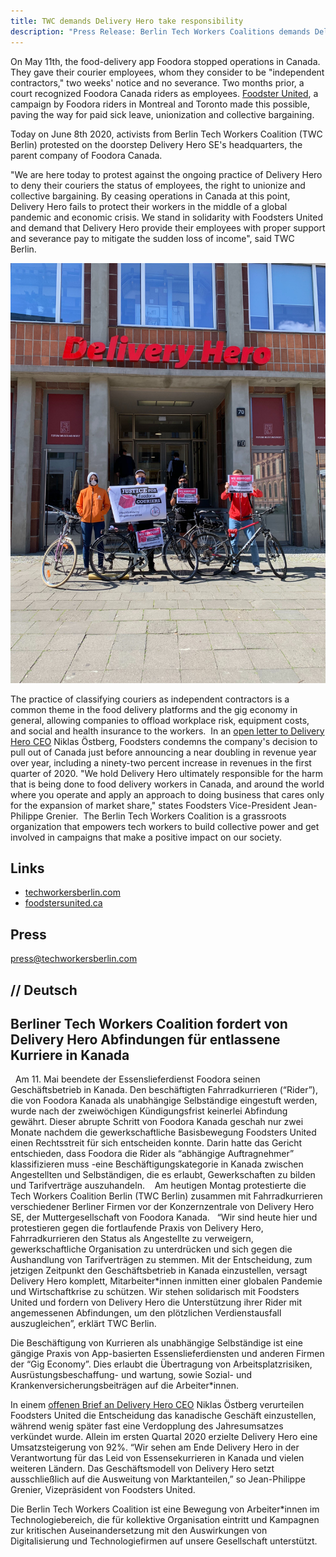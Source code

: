 ```yaml
---
title: TWC demands Delivery Hero take responsibility
description: "Press Release: Berlin Tech Workers Coalitions demands Delivery Hero take responsibility for laid-off Canadian Foodora riders"
---
```


On May 11th, the food-delivery app Foodora stopped operations in Canada. They gave their courier employees, whom they consider to be "independent contractors," two weeks' notice and no severance. Two months prior, a court recognized Foodora Canada riders as employees. [Foodster United]((https://www.foodstersunited.ca/)), a campaign by Foodora riders in Montreal and Toronto made this possible, paving the way for paid sick leave, unionization and collective bargaining.

Today on June 8th 2020, activists from Berlin Tech Workers Coalition (TWC Berlin) protested on the doorstep Delivery Hero SE's headquarters, the parent company of Foodora Canada. 

"We are here today to protest against the ongoing practice of Delivery Hero to deny their couriers the status of employees, the right to unionize and collective bargaining. By ceasing operations in Canada at this point, Delivery Hero fails to protect their workers in the middle of a global pandemic and economic crisis. We stand in solidarity with Foodsters United and demand that Delivery Hero provide their employees with proper support and severance pay to mitigate the sudden loss of income", said TWC Berlin. 

![Group photo in front of Delivery Hero headquarters, wearing masks and holding signs](/assets/img/delivery_hero.jpg)

The practice of classifying couriers as independent contractors is a common theme in the food delivery platforms and the gig economy in general, allowing companies to offload workplace risk, equipment costs, and social and health insurance to the workers.
 In an [open letter to Delivery Hero CEO](https://www.foodstersunited.ca/support-letters.html) Niklas Östberg, Foodsters condemns the company's decision to pull out of Canada just before announcing a near doubling in revenue year over year, including a ninety-two percent increase in revenues in the first quarter of 2020. "We hold Delivery Hero ultimately responsible for the harm that is being done to food delivery workers in Canada, and around the world where you operate and apply an approach to doing business that cares only for the expansion of market share," states Foodsters Vice-President Jean-Philippe Grenier.
 The Berlin Tech Workers Coalition is a grassroots organization that empowers tech workers to build collective power and get involved in campaigns that make a positive impact on our society.
 
## Links
- [techworkersberlin.com](https://techworkersberlin.com/)         
- [foodstersunited.ca](https://www.foodstersunited.ca/)

## Press
press@techworkersberlin.com 

## // Deutsch

## <b>Berliner Tech Workers Coalition fordert von Delivery Hero Abfindungen für entlassene Kurriere in Kanada</b>
 
Am 11. Mai beendete der Essenslieferdienst Foodora seinen Geschäftsbetrieb in Kanada. Den beschäftigten Fahrradkurrieren (“Rider”), die von Foodora Kanada als unabhängige Selbständige eingestuft werden, wurde nach der zweiwöchigen Kündigungsfrist keinerlei Abfindung gewährt. Dieser abrupte Schritt von Foodora Kanada geschah nur zwei Monate nachdem die gewerkschaftliche Basisbewegung Foodsters United einen Rechtsstreit für sich entscheiden konnte. Darin hatte das Gericht entschieden, dass Foodora die Rider als “abhängige Auftragnehmer” klassifizieren muss -eine Beschäftigungskategorie in Kanada zwischen Angestellten und Selbständigen, die es erlaubt, Gewerkschaften zu bilden und Tarifverträge auszuhandeln. 
 
Am heutigen Montag protestierte die Tech Workers Coalition Berlin (TWC Berlin) zusammen mit Fahrradkurrieren verschiedener Berliner Firmen vor der Konzernzentrale von Delivery Hero SE, der Muttergesellschaft von Foodora Kanada.
 
“Wir sind heute hier und protestieren gegen die fortlaufende Praxis von Delivery Hero, Fahrradkurrieren den Status als Angestellte zu verweigern, gewerkschaftliche Organisation zu unterdrücken und sich gegen die Aushandlung von Tarifverträgen zu stemmen. Mit der Entscheidung, zum jetzigen Zeitpunkt den Geschäftsbetrieb in Kanada einzustellen, versagt Delivery Hero komplett, Mitarbeiter\*innen inmitten einer globalen Pandemie und Wirtschaftkrise zu schützen. Wir stehen solidarisch mit Foodsters United und fordern von Delivery Hero die Unterstützung ihrer Rider mit angemessenen Abfindungen, um den plötzlichen Verdienstausfall auszugleichen”, erklärt TWC Berlin.

Die Beschäftigung von Kurrieren als unabhängige Selbständige ist eine gängige Praxis von App-basierten Essenslieferdiensten und anderen Firmen der “Gig Economy”. Dies erlaubt die Übertragung von Arbeitsplatzrisiken, Ausrüstungsbeschaffung- und wartung, sowie Sozial- und Krankenversicherungsbeiträgen auf die Arbeiter\*innen.

In einem [offenen Brief an Delivery Hero CEO](https://www.foodstersunited.ca/support-letters.html) Niklas Östberg verurteilen Foodsters United die Entscheidung das kanadische Geschäft einzustellen, während wenig später fast eine Verdopplung des Jahresumsatzes verkündet wurde. Allein im ersten Quartal 2020 erzielte Delivery Hero eine Umsatzsteigerung von 92%. “Wir sehen am Ende Delivery Hero in der Verantwortung für das Leid von Essensekurrieren in Kanada und vielen weiteren Ländern. Das Geschäftsmodell von Delivery Hero setzt ausschließlich auf die Ausweitung von Marktanteilen,” so Jean-Philippe Grenier, Vizepräsident von Foodsters United.

Die Berlin Tech Workers Coalition ist eine Bewegung von Arbeiter\*innen im Technologiebereich, die für kollektive Organisation eintritt und Kampagnen zur kritischen Auseinandersetzung mit den Auswirkungen von Digitalisierung und Technologiefirmen auf unsere Gesellschaft unterstützt.
